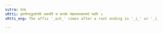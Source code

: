 ```yaml
---
sutra: एरच्
vRtti: इवर्णान्ताद्धातोर्भावे अकर्तरि च कारके संज्ञायामच्प्रत्ययो भवति ॥
vRtti_eng: The affix '_ach_' comes after a root ending in '_i_' or '_i_' (when mere action is denoted, or when the sense is that of an appellative, the word being related to the verb from which its name is deduced, but not as an agent).

---
```

